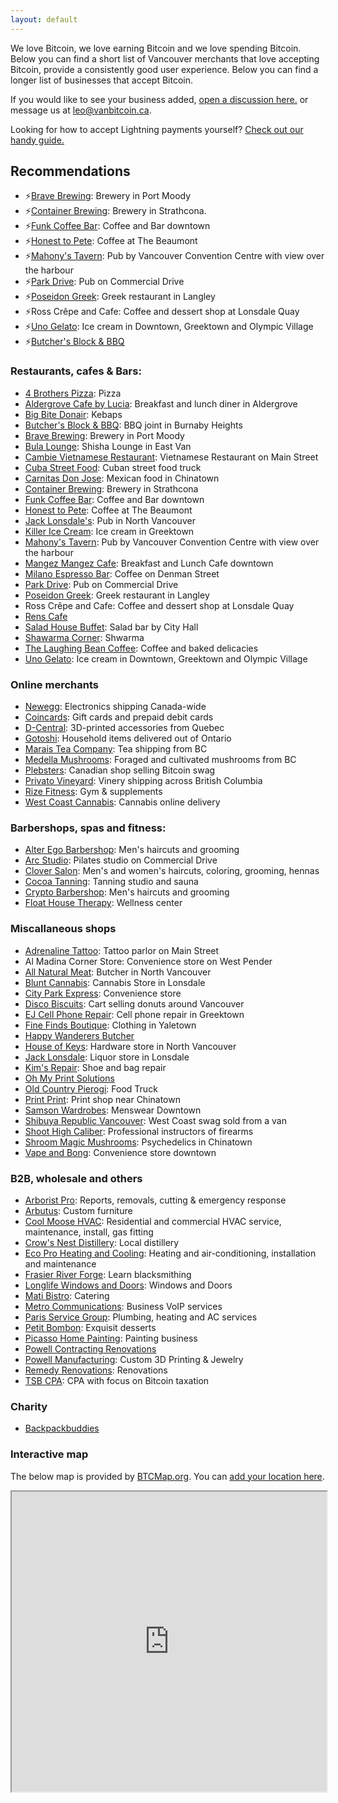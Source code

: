 ```yaml
---
layout: default
---
```


We love Bitcoin, we love earning Bitcoin and we love spending Bitcoin. Below you can find a short list of Vancouver merchants that love accepting Bitcoin, provide a consistently good user experience. Below you can find a longer list of businesses that accept Bitcoin. 

If you would like to see your business added, [open a discussion here.](https://github.com/VancouverBitdevs/VancouverBitdevs.github.io/discussions/categories/merchants) or message us at [leo@vanbitcoin.ca](mailto:leo@vanbitcoin.ca).

Looking for how to accept Lightning payments yourself? [Check out our handy guide.](/notes/2024-01_pos)

## Recommendations

- ⚡[Brave Brewing](https://www.brave.beer/): Brewery in Port Moody
- ⚡[Container Brewing](https://www.drinkcontainer.beer/hodl): Brewery in Strathcona.
- ⚡[Funk Coffee Bar](https://www.funkcoffeebar.com/): Coffee and Bar downtown
- ⚡[Honest to Pete](https://honesttopete.com/): Coffee at The Beaumont
- ⚡[Mahony's Tavern](https://www.mahonystavern.com/): Pub by Vancouver Convention Centre with view over the harbour
- ⚡[Park Drive](https://www.parkdrive.ca/): Pub on Commercial Drive
- ⚡[Poseidon Greek](https://poseidonrestaurant.ca/): Greek restaurant in Langley
- ⚡Ross Crêpe and Cafe: Coffee and dessert shop at Lonsdale Quay
- ⚡[Uno Gelato](https://unogelato.com/): Ice cream in Downtown, Greektown and Olympic Village
- ⚡[Butcher's Block & BBQ](https://butchersblockbbq.com/)

### Restaurants, cafes & Bars:

- [4 Brothers Pizza](https://online-ordering-4-brothers-pizza.brygid.online/zgrid/themes/13400/portal/index.jsp): Pizza
- [Aldergrove Cafe by Lucia](https://www.instagram.com/aldergrove_cafe/): Breakfast and lunch diner in Aldergrove
- [Big Bite Donair](https://bigbitedonair.ca/): Kebaps
- [Butcher's Block & BBQ](https://butchersblockbbq.com/): BBQ joint in Burnaby Heights
- [Brave Brewing](https://www.brave.beer/): Brewery in Port Moody
- [Bula Lounge](https://bulalounge.com/): Shisha Lounge in East Van
- [Cambie Vietnamese Restaurant](https://www.cambievietnameserestaurant.com/): Vietnamese Restaurant on Main Street
- [Cuba Street Food](https://cubastreetfood.ca): Cuban street food truck
- [Carnitas Don Jose](https://www.donjosecarnitas.ca/): Mexican food in Chinatown
- [Container Brewing](https://www.drinkcontainer.beer/hodl): Brewery in Strathcona
- [Funk Coffee Bar](https://www.funkcoffeebar.com/): Coffee and Bar downtown
- [Honest to Pete](https://honesttopete.com/): Coffee at The Beaumont
- [Jack Lonsdale's](https://jacklonsdales.ca/): Pub in North Vancouver
- [Killer Ice Cream](https://killericecream.ca/): Ice cream in Greektown
- [Mahony's Tavern](https://www.mahonystavern.com/): Pub by Vancouver Convention Centre with view over the harbour
- [Mangez Mangez Cafe](https://mangezmangez.com/): Breakfast and Lunch Cafe downtown
- [Milano Espresso Bar](https://www.milanocoffee.ca/): Coffee on Denman Street
- [Park Drive](https://www.parkdrive.ca/): Pub on Commercial Drive
- [Poseidon Greek](https://poseidonrestaurant.ca/): Greek restaurant in Langley
- Ross Crêpe and Cafe: Coffee and dessert shop at Lonsdale Quay
- [Rens Cafe](https://renscafe.com/)
- [Salad House Buffet](https://www.order.store/ca/store/salad-house-buffet/p4IKH8khR3COifLmVBc1Yw): Salad bar by City Hall
- [Shawarma Corner](https://zomi.menu/?shop=497&utm=&table=): Shwarma
- [The Laughing Bean Coffee](https://www.laughingbeancoffee.com/): Coffee and baked delicacies
- [Uno Gelato](https://unogelato.com/): Ice cream in Downtown, Greektown and Olympic Village

### Online merchants

- [Newegg](https://www.newegg.ca): Electronics shipping Canada-wide
- [Coincards](https://coincards.com/): Gift cards and prepaid debit cards
- [D-Central](https://d-central.tech/): 3D-printed accessories from Quebec
- [Gotoshi](https://gotoshi.ca/store-listing/): Household items delivered out of Ontario
- [Marais Tea Company](https://maraisteaco.com): Tea shipping from BC
- [Medella Mushrooms](https://www.medellamushrooms.com/): Foraged and cultivated mushrooms from BC
- [Plebsters](https://plebsters.com/): Canadian shop selling Bitcoin swag
- [Privato Vineyard](https://www.privato.ca/bitcoin): Vinery shipping across British Columbia
- [Rize Fitness](https://shop.rizefitness.ca/): Gym & supplements
- [West Coast Cannabis](https://wccannabis.co/): Cannabis online delivery

### Barbershops, spas and fitness:

- [Alter Ego Barbershop](https://getsquire.com/discover/barbershop/alter-ego-barbershop-vancouver): Men's haircuts and grooming
- [Arc Studio](https://arcstudiospace.com/): Pilates studio on Commercial Drive
- [Clover Salon](https://www.cloversalon.com/): Men's and women's haircuts, coloring, grooming, hennas
- [Cocoa Tanning](https://www.cocoatanning.ca/): Tanning studio and sauna
- [Crypto Barbershop](https://cryptobarbershops.com/): Men's haircuts and grooming
- [Float House Therapy](https://floathouse.ca/): Wellness center

### Miscallaneous shops

- [Adrenaline Tattoo](https://adrenalinestudios.com/): Tattoo parlor on Main Street
- Al Madina Corner Store: Convenience store on West Pender
- [All Natural Meat](https://www.allnaturalmeatshop.com/): Butcher in North Vancouver
- [Blunt Cannabis](https://www.bluntcannabis.ca/): Cannabis Store in Lonsdale
- [City Park Express](https://goo.gl/maps/GLqh1dquS5dAK9Zg9): Convenience store
- [Disco Biscuits](https://discobiscuits.ca/): Cart selling donuts around Vancouver
- [EJ Cell Phone Repair](https://ejrepair.com/): Cell phone repair in Greektown
- [Fine Finds Boutique](https://finefindsboutique.com/): Clothing in Yaletown
- [Happy Wanderers Butcher](https://www.happywandererscattle.com/)
- [House of Keys](https://www.houseofkeysbc.com/): Hardware store in North Vancouver
- [Jack Lonsdale](https://jacklonsdales.ca/): Liquor store in Lonsdale
- [Kim's Repair](https://www.instagram.com/kimsrepair969/): Shoe and bag repair
- [Oh My Print Solutions](https://www.ohmyprintsolutions.com/)
- [Old Country Pierogi](http://www.oldcountrypierogi.com/): Food Truck
- [Print Print](https://printprint.ca/): Print shop near Chinatown
- [Samson Wardrobes](https://samsonwardrobes.com/): Menswear Downtown
- [Shibuya Republic Vancouver](https://www.instagram.com/shibuyarepublik/): West Coast swag sold from a van
- [Shoot High Caliber](https://shoothc.ca/): Professional instructors of firearms
- [Shroom Magic Mushrooms](https://www.instagram.com/shr8m): Psychedelics in Chinatown
- [Vape and Bong](https://drvape-smoke-and-bong.business.site/): Convenience store downtown

### B2B, wholesale and others

- [Arborist Pro](https://www.arborist-pro.ca/): Reports, removals, cutting & emergency response
- [Arbutus](https://arbutus.com/): Custom furniture
- [Cool Moose HVAC](https://www.instagram.com/coolmoosehvac/): Residential and commercial HVAC service, maintenance, install, gas fitting
- [Crow's Nest Distillery](http://www.crowsnestdistillery.com/): Local distillery
- [Eco Pro Heating and Cooling](https://call.ecoproheating.ca/lp-heatpump): Heating and air-conditioning, installation and maintenance
- [Frasier River Forge](https://fraserriverforge.com/): Learn blacksmithing
- [Longlife Windows and Doors](http://longlife.ca/): Windows and Doors
- [Mati Bistro](https://www.matibistro.com/home): Catering
- [Metro Communications](https://www.yelp.ca/biz/metro-communications-burnaby): Business VoIP services
- [Paris Service Group](https://parisservicegroup.com/): Plumbing, heating and AC services
- [Petit Bombon](https://www.instagram.com/petitbombon12/): Exquisit desserts
- [Picasso Home Painting](http://picasshomepainting.com/): Painting business
- [Powell Contracting Renovations](https://www.powell-contracting.com/)
- [Powell Manufacturing](https://powellmanufactory.com/): Custom 3D Printing & Jewelry
- [Remedy Renovations](https://remedy-renovations.com/): Renovations
- [TSB CPA](https://www.tsbcpa.ca/): CPA with focus on Bitcoin taxation

### Charity

- [Backpackbuddies](https://www.backpackbuddies.ca/crypto/)

### Interactive map

The below map is provided by [BTCMap.org](https://btcmap.org/). You can [add your location here](https://btcmap.org/add-location).

<iframe
id="btcmap"
title="BTC Map"
width="100%" height="480"
allowfullscreen="true"
src="https://www.btcmap.org/map?lat=49.326912087086605&long=-122.85976409912111&lat=49.11747845930749&long=-123.3424758911133"
></iframe>
